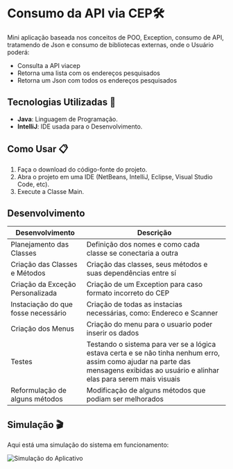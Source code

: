 # Consumo da API via CEP🛠️
Mini aplicação baseada nos conceitos de POO, Exception, consumo de API, tratamendo de Json e consumo de bibliotecas externas, onde o Usuário poderá:

- Consulta a API viacep
- Retorna uma lista com os endereços pesquisados
- Retorna um Json com todos os endereços pesquisados

## Tecnologias Utilizadas 🚀

- **Java**: Linguagem de Programação.
- **IntelliJ**: IDE usada para o Desenvolvimento.

## Como Usar 📋

1. Faça o download do código-fonte do projeto.
2. Abra o projeto em uma IDE (NetBeans, IntelliJ, Eclipse, Visual Studio Code, etc).
3. Execute a Classe Main.

## Desenvolvimento

| Desenvolvimento                           | Descrição                                                                                                                                                                            |
|-------------------------------------------|--------------------------------------------------------------------------------------------------------------------------------------------------------------------------------------|
| Planejamento das Classes | Definição dos nomes e como cada classe se conectaria a outra                                                 |
| Criação das Classes e Métodos  | Criação das classes, seus métodos e suas dependências entre sí |
| Criação da Exceção Personalizada | Criação de um Exception para caso formato incorreto do CEP |
| Instaciação do que fosse necessário | Criação de todas as instacias necessárias, como: Endereco e Scanner |
| Criação dos Menus | Criação do menu para o usuario poder inserir os dados |
| Testes | Testando o sistema para ver se a lógica estava certa e se não tinha nenhum erro, assim como ajudar na parte das mensagens exibidas ao usuário e alinhar elas para serem mais visuais |
| Reformulação de alguns métodos | Modificação de alguns métodos que podiam ser melhorados |


## Simulação 🎬

Aqui está uma simulação do sistema em funcionamento:

![Simulação do Aplicativo](https://github.com/LarissaSL/DesafioPoo/assets/112571317/ca4f21d1-ee66-45ac-91a7-01eaf754032b)



